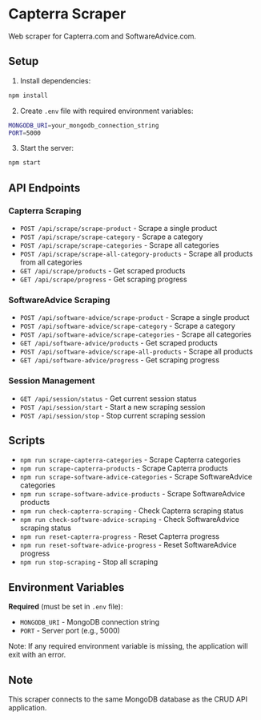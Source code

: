 # Capterra Scraper

Web scraper for Capterra.com and SoftwareAdvice.com.

## Setup

1. Install dependencies:
```bash
npm install
```

2. Create `.env` file with required environment variables:
```bash
MONGODB_URI=your_mongodb_connection_string
PORT=5000
```

3. Start the server:
```bash
npm start
```

## API Endpoints

### Capterra Scraping
- `POST /api/scrape/scrape-product` - Scrape a single product
- `POST /api/scrape/scrape-category` - Scrape a category
- `POST /api/scrape/scrape-categories` - Scrape all categories
- `POST /api/scrape/scrape-all-category-products` - Scrape all products from all categories
- `GET /api/scrape/products` - Get scraped products
- `GET /api/scrape/progress` - Get scraping progress

### SoftwareAdvice Scraping
- `POST /api/software-advice/scrape-product` - Scrape a single product
- `POST /api/software-advice/scrape-category` - Scrape a category
- `POST /api/software-advice/scrape-categories` - Scrape all categories
- `GET /api/software-advice/products` - Get scraped products
- `POST /api/software-advice/scrape-all-products` - Scrape all products
- `GET /api/software-advice/progress` - Get scraping progress

### Session Management
- `GET /api/session/status` - Get current session status
- `POST /api/session/start` - Start a new scraping session
- `POST /api/session/stop` - Stop current scraping session

## Scripts

- `npm run scrape-capterra-categories` - Scrape Capterra categories
- `npm run scrape-capterra-products` - Scrape Capterra products
- `npm run scrape-software-advice-categories` - Scrape SoftwareAdvice categories
- `npm run scrape-software-advice-products` - Scrape SoftwareAdvice products
- `npm run check-capterra-scraping` - Check Capterra scraping status
- `npm run check-software-advice-scraping` - Check SoftwareAdvice scraping status
- `npm run reset-capterra-progress` - Reset Capterra progress
- `npm run reset-software-advice-progress` - Reset SoftwareAdvice progress
- `npm run stop-scraping` - Stop all scraping

## Environment Variables

**Required** (must be set in `.env` file):
- `MONGODB_URI` - MongoDB connection string
- `PORT` - Server port (e.g., 5000)

Note: If any required environment variable is missing, the application will exit with an error.

## Note

This scraper connects to the same MongoDB database as the CRUD API application.